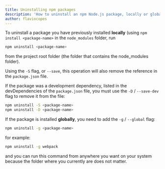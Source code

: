 ```yaml
---
title: Uninstalling npm packages
description: 'How to uninstall an npm Node.js package, locally or globally'
author: flaviocopes
---
```


To uninstall a package you have previously installed **locally** (using `npm install <package-name>` in the `node_modules` folder, run

```sh
npm uninstall <package-name>
```

from the project root folder (the folder that contains the node_modules folder).

Using the `-S` flag, or `--save`, this operation will also remove the reference in the `package.json` file.

If the package was a development dependency, listed in the devDependencies of the `package.json` file, you must use the `-D` / `--save-dev` flag to remove it from the file:

```sh
npm uninstall -S <package-name>
npm uninstall -D <package-name>
```

If the package is installed **globally**, you need to add the `-g` / `--global` flag:

```sh
npm uninstall -g <package-name>
```

for example:

```sh
npm uninstall -g webpack
```

and you can run this command from anywhere you want on your system because the folder where you currently are does not matter.
